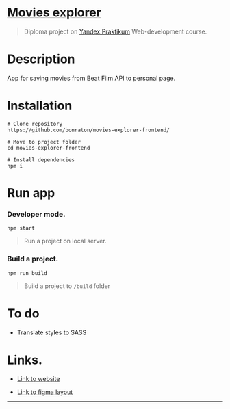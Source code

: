 # [Movies explorer](http://178.154.247.223/)
> Diploma project on [Yandex.Praktikum](https://practicum.yandex.ru/profile/web/) Web-development course.

# Description
App for saving movies from Beat Film API to personal page.

# Installation 
```
# Clone repository
https://github.com/bonraton/movies-explorer-frontend/

# Move to project folder
cd movies-explorer-frontend

# Install dependencies
npm i
```
# Run app

### Developer mode.
```
npm start
```
> Run a project on local server.

### Build a project.
``` 
npm run build
```
> Build a project to `/build` folder

# To do
- Translate styles to SASS

# Links.
- [Link to website](http://178.154.247.223/)   

- [Link to figma layout](https://www.figma.com/file/kmMzXyQsRJ9n9qjOq3hwrI/Diploma_Zabolotskii_Oleg?node-id=344%3A0)

---

